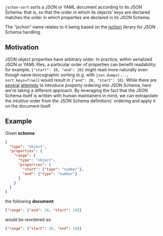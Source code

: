 `jschon-sort` sorts a JSON or YAML document according to its JSON Schema: that is, so that the order
in which its objects' keys are declared  matches the order in which properties are declared in its JSON Schema.

The "jschon" name relates to it being based on the [jschon](https://github.com/marksparkza/jschon) library
for JSON Schema handling.

## Motivation

JSON object properties have arbitrary order. In practice, within serialized JSON or YAML files,
a particular order of properties can benefit readability: for example,
`{"start": 10, "end": 20}` might read more naturally even though naive lexicographic sorting (e.g. with `json.dumps(..., sort_keys=True)`) would result in `{"end": 20, "start": 10}`.
While there are [several](https://github.com/json-schema/json-schema/issues/119)
[attempts](https://github.com/json-schema-org/json-schema-spec/issues/571)
to introduce property ordering into JSON Schema, here we're taking a different approach.
By leveraging the fact that the JSON Schema itself is written with human maintainers in mind,
we can extrapolate the intuitive order from the JSON Schema definitions' ordering and apply it on the document itself.

## Example

Given **schema**:

```json
{
  "type": "object",
  "properties": {
    "range": {
      "type": "object",
      "properties": {
        "start": {"type": "number"},
        "end": {"type": "number"}
      }
    }
  }
}
```

the following **document**:

```json
{"range": {"end": 20, "start": 10}}
```
would be reordered as:
```json
{"range": {"start": 20, "end": 10}}
```
